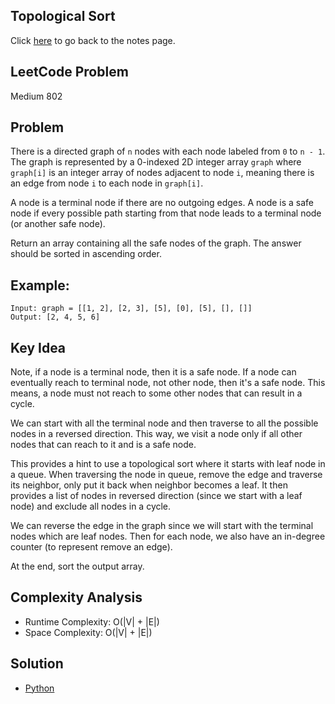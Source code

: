 ## Topological Sort
Click [here](../notes.md) to go back to the notes page.

## LeetCode Problem
Medium 802

## Problem
There is a directed graph of `n` nodes with each node labeled from `0` to `n - 1`. The graph is represented by a 0-indexed 2D integer array `graph` where `graph[i]` is an integer array of nodes adjacent to node `i`, meaning there is an edge from node `i` to each node in `graph[i]`.

A node is a terminal node if there are no outgoing edges. A node is a safe node if every possible path starting from that node leads to a terminal node (or another safe node).

Return an array containing all the safe nodes of the graph. The answer should be sorted in ascending order.

## Example:
```
Input: graph = [[1, 2], [2, 3], [5], [0], [5], [], []]
Output: [2, 4, 5, 6]
```

## Key Idea
Note, if a node is a terminal node, then it is a safe node. If a node can eventually reach to terminal node, not other node, then it's a safe node. This means, a node must not reach to some other nodes that can result in a cycle.

We can start with all the terminal node and then traverse to all the possible nodes in a reversed direction. This way, we visit a node only if all other nodes that can reach to it and is a safe node.

This provides a hint to use a topological sort where it starts with leaf node in a queue. When traversing the node in queue, remove the edge and traverse its neighbor, only put it back when neighbor becomes a leaf. It then provides a list of nodes in reversed direction (since we start with a leaf node) and exclude all nodes in a cycle.

We can reverse the edge in the graph since we will start with the terminal nodes which are leaf nodes. Then for each node, we also have an in-degree counter (to represent remove an edge).

At the end, sort the output array.

## Complexity Analysis
- Runtime Complexity: O(|V| + |E|)
- Space Complexity: O(|V| + |E|)

## Solution
- [Python](./solution.py)